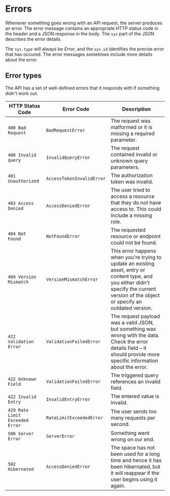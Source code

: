 # Errors

Whenever something goes wrong with an API request, the server produces an error. The error message contains an appropriate HTTP status code in the header and a JSON response in the body. The `sys` part of the JSON describes the error details.

The `sys.type` will always be *Error*, and the `sys.id` identifies the precise error that has occured. The error messages sometimes include more details about the error.

## Error types

The API has a set of well-defined errors that it responds with if something didn't work out.

HTTP Status Code   |Error Code       |Description
-------------------|-----------------|--------------------------------------
`400 Bad Request`  |`BadRequestError`|The request was malformed or it is missing a required parameter.
`400 Invalid query`|`InvalidQueryError`|The request contained invalid or unknown query parameters.
`401 Unauthorized` |`AccessTokenInvalidError`|The authorization token was invalid.
`403 Access Denied`|`AccessDeniedError`|The user tried to access a resource that they do not have access to. This could include a missing role.
`404 Not Found`|`NotFoundError`|The requested resource or endpoint could not be found.
`409 Version Mismatch`|`VersionMismatchError`|This error happens when you're trying to update an existing asset, entry or content type, and you either didn't specify the current version of the object or specify an outdated version.
`422 Validation Error`|`ValidationFailedError`|The request payload was a valid JSON, but something was wrong with the data. Check the error details field – it should provide more specific information about the error.
`422 Unknown Field`|`ValidationFailedError`|The triggered query references an invalid field.
`422 Invalid Entry`| `InvalidEntryError`|The entered value is invalid.
`429 Rate Limit Exceeded Error`|`RateLimitExceededError`|The user sends too many requests per second.
`500 Server Error`|`ServerError`|Something went wrong on our end.
`502 Hibernated`|`AccessDeniedError`|The space has not been used for a long time and hence it has been hibernated, but it will reappear if the user begins using it again.
